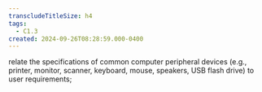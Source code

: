 ```yaml
---
transcludeTitleSize: h4
tags:
  - C1.3
created: 2024-09-26T08:28:59.000-0400
---
```

relate the specifications of common computer peripheral devices (e.g., printer, monitor, scanner, keyboard, mouse, speakers, USB flash drive) to user requirements;